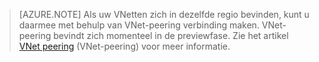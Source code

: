 >[AZURE.NOTE] Als uw VNetten zich in dezelfde regio bevinden, kunt u daarmee met behulp van VNet-peering verbinding maken. VNet-peering bevindt zich momenteel in de previewfase. Zie het artikel [VNet peering](../articles/virtual-network/virtual-network-peering-overview.md) (VNet-peering) voor meer informatie.


<!--HONumber=ago16_HO4-->


